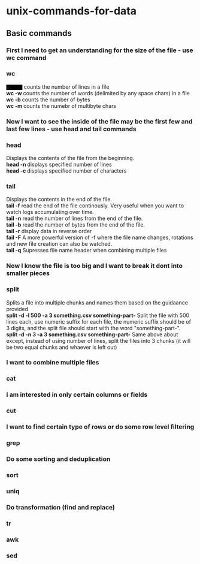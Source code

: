 # unix-commands-for-data
## Basic commands

### First I need to get an understanding for the size of the file - use wc command
### wc
<code style="background:#000000">wc -l <filename></code> counts the number of lines in a file <br>
<b>wc -w <filename></b> counts the number of words (delimited by any space chars) in a file <br>
<b>wc -b <filename></b> counts the number of bytes <br>
<b>wc -m <filename></b> counts the numebr of multibyte chars <br>
### Now I want to see the inside of the file may be the first few and last few lines - use head and tail commands
### head
Displays the contents of the file from the beginning. <br>
<b>head -n <number of lines> <file name list></b>  displays specified number of lines <br>
<b>head -c <number of bytes> <file name list></b>  displays specified number of characters<br>
### tail
Displays the contents in the end of the file. <br>
<b>tail -f</b> read the end of the file continously. Very useful when you want to watch logs accumulating over time.<br>
<b>tail -n</b> read the number of lines from the end of the file.<br>
<b>tail -b</b> read the number of bytes from the end of the file.<br>
<b>tail -r</b> display data in reverse order<br>
<b>fail -F</b> A more powerful version of -f where the file name changes, rotations and new file creation can also be watched.<br>
<b> tail -q</b> Supresses file name header when combining multiple files
### Now I know the file is too big and I want to break it dont into smaller pieces
### split
Splits a file into multiple chunks and names them based on the guidaance provided<br>
<b>split -d -l 500 -a 3 something.csv something-part-</b> Split the file with 500 lines each, use numeric suffix for each file, the numeric suffix should be of 3 digits, and the split file should start with the word "something-part-".<br>
<b>split -d -n 3 -a 3 something.csv something-part-</b> Same above about except, instead of using number of lines, split the files into 3 chunks (it will be two equal chunks and whaever is left out)

### I want to combine multiple files
### cat
### I am interested in only certain columns or fields 
### cut
### I want to find certain type of rows or do some row level filtering
### grep
### Do some sorting and deduplication
### sort
### uniq
### Do transformation (find and replace)
### tr
### awk
### sed
